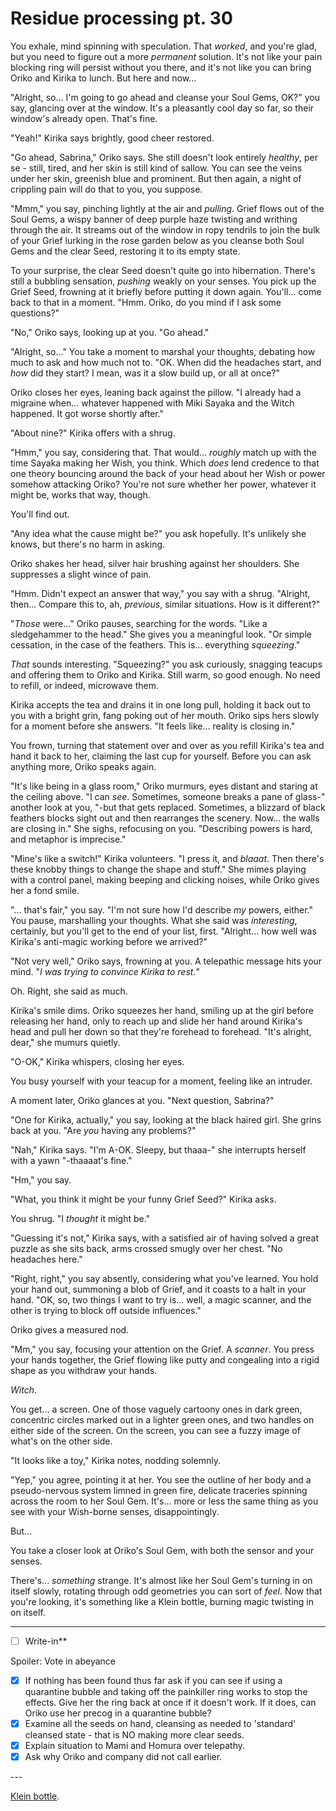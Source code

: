 # Residue processing pt. 30

You exhale, mind spinning with speculation. That *worked*, and you're glad, but you need to figure out a more *permanent* solution. It's not like your pain blocking ring will persist without you there, and it's not like you can bring Oriko and Kirika to lunch. But here and now\...

"Alright, so... I'm going to go ahead and cleanse your Soul Gems, OK?" you say, glancing over at the window. It's a pleasantly cool day so far, so their window's already open. That's fine.

"Yeah!" Kirika says brightly, good cheer restored.

"Go ahead, Sabrina," Oriko says. She still doesn't look entirely *healthy*, per se - still, tired, and her skin is still kind of sallow. You can see the veins under her skin, greenish blue and prominent. But then again, a night of crippling pain will do that to you, you suppose.

"Mmm," you say, pinching lightly at the air and *pulling*. Grief flows out of the Soul Gems, a wispy banner of deep purple haze twisting and writhing through the air. It streams out of the window in ropy tendrils to join the bulk of your Grief lurking in the rose garden below as you cleanse both Soul Gems and the clear Seed, restoring it to its empty state.

To your surprise, the clear Seed doesn't quite go into hibernation. There's still a bubbling sensation, *pushing* weakly on your senses. You pick up the Grief Seed, frowning at it briefly before putting it down again. You'll... come back to that in a moment. "Hmm. Oriko, do you mind if I ask some questions?"

"No," Oriko says, looking up at you. "Go ahead."

"Alright, so..." You take a moment to marshal your thoughts, debating how much to ask and how much not to. "OK. When did the headaches start, and *how* did they start? I mean, was it a slow build up, or all at once?"

Oriko closes her eyes, leaning back against the pillow. "I already had a migraine when... whatever happened with Miki Sayaka and the Witch happened. It got worse shortly after."

"About nine?" Kirika offers with a shrug.

"Hmm," you say, considering that. That would... *roughly* match up with the time Sayaka making her Wish, you think. Which *does* lend credence to that one theory bouncing around the back of your head about her Wish or power somehow attacking Oriko? You're not sure whether her power, whatever it might be, works that way, though.

You'll find out.

"Any idea what the cause might be?" you ask hopefully. It's unlikely she knows, but there's no harm in asking.

Oriko shakes her head, silver hair brushing against her shoulders. She suppresses a slight wince of pain.

"Hmm. Didn't expect an answer that way," you say with a shrug. "Alright, then... Compare this to, ah, *previous*, similar situations. How is it different?"

"*Those* were..." Oriko pauses, searching for the words. "Like a sledgehammer to the head." She gives you a meaningful look. "Or simple cessation, in the case of the feathers. This is... everything *squeezing*."

*That* sounds interesting. "Squeezing?" you ask curiously, snagging teacups and offering them to Oriko and Kirika. Still warm, so good enough. No need to refill, or indeed, microwave them.

Kirika accepts the tea and drains it in one long pull, holding it back out to you with a bright grin, fang poking out of her mouth. Oriko sips hers slowly for a moment before she answers. "It feels like... reality is closing in."

You frown, turning that statement over and over as you refill Kirika's tea and hand it back to her, claiming the last cup for yourself. Before you can ask anything more, Oriko speaks again.

"It's like being in a glass room," Oriko murmurs, eyes distant and staring at the ceiling above. "I can *see*. Sometimes, someone breaks a pane of glass-" another look at you, "-but that gets replaced. Sometimes, a blizzard of black feathers blocks sight out and then rearranges the scenery. Now\... the walls are closing in." She sighs, refocusing on you. "Describing powers is hard, and metaphor is imprecise."

"Mine's like a switch!" Kirika volunteers. "I press it, and *blaaat*. Then there's these knobby things to change the shape and stuff." She mimes playing with a control panel, making beeping and clicking noises, while Oriko gives her a fond smile.

"... that's fair," you say. "I'm not sure how I'd describe *my* powers, either." You pause, marshalling your thoughts. What she said was *interesting*, certainly, but you'll get to the end of your list, first. "Alright... how well was Kirika's anti-magic working before we arrived?"

"Not very well," Oriko says, frowning at you. A telepathic message hits your mind. "*I was trying to convince Kirika to rest.*"

Oh. Right, she said as much.

Kirika's smile dims. Oriko squeezes her hand, smiling up at the girl before releasing her hand, only to reach up and slide her hand around Kirika's head and pull her down so that they're forehead to forehead. "It's alright, dear," she mumurs quietly.

"O-OK," Kirika whispers, closing her eyes.

You busy yourself with your teacup for a moment, feeling like an intruder.

A moment later, Oriko glances at you. "Next question, Sabrina?"

"One for Kirika, actually," you say, looking at the black haired girl. She grins back at you. "Are *you* having any problems?"

"Nah," Kirika says. "I'm A-OK. Sleepy, but thaaa-" she interrupts herself with a yawn "-thaaaat's fine."

"Hm," you say.

"What, you think it might be your funny Grief Seed?" Kirika asks.

You shrug. "I *thought* it might be."

"Guessing it's not," Kirika says, with a satisfied air of having solved a great puzzle as she sits back, arms crossed smugly over her chest. "No headaches here."

"Right, right," you say absently, considering what you've learned. You hold your hand out, summoning a blob of Grief, and it coasts to a halt in your hand. "OK, so, two things I want to try is... well, a magic scanner, and the other is trying to block off outside influences."

Oriko gives a measured nod.

"Mm," you say, focusing your attention on the Grief. A *scanner*. You press your hands together, the Grief flowing like putty and congealing into a rigid shape as you withdraw your hands.

*Witch*.

You get... a screen. One of those vaguely cartoony ones in dark green, concentric circles marked out in a lighter green ones, and two handles on either side of the screen. On the screen, you can see a fuzzy image of what's on the other side.

"It looks like a toy," Kirika notes, nodding solemnly.

"Yep," you agree, pointing it at her. You see the outline of her body and a pseudo-nervous system limned in green fire, delicate traceries spinning across the room to her Soul Gem. It's... more or less the same thing as you see with your Wish-borne senses, disappointingly.

But...

You take a closer look at Oriko's Soul Gem, with both the sensor and your senses.

There's... *something* strange. It's almost like her Soul Gem's turning in on itself slowly, rotating through odd geometries you can sort of *feel*. Now that you're looking, it's something like a Klein bottle, burning magic twisting in on itself.

---

- [ ] Write-in**

Spoiler: Vote in abeyance

- [x] If nothing has been found thus far ask if you can see if using a quarantine bubble and taking off the painkiller ring works to stop the effects. Give her the ring back at once if it doesn't work. If it does, can Oriko use her precog in a quarantine bubble?
- [x] Examine all the seeds on hand, cleansing as needed to 'standard' cleansed state - that is NO making more clear seeds.
- [x] Explain situation to Mami and Homura over telepathy.
- [x] Ask why Oriko and company did not call earlier.

---​

[Klein bottle](http://i.imgur.com/IIA0P76.gif).
